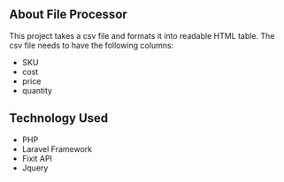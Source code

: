 ## About File Processor
This project takes a csv file and formats it into readable HTML table. The csv file needs to have the following columns:
- SKU </br>
- cost </br>
- price </br>
- quantity </br>

## Technology Used
- PHP
- Laravel Framework
- Fixit API
- Jquery